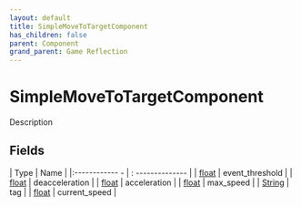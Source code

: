 ```yaml
---
layout: default
title: SimpleMoveToTargetComponent
has_children: false
parent: Component
grand_parent: Game Reflection
---
```

# SimpleMoveToTargetComponent
Description 

## Fields
| Type | Name |
|:------------ - | : -------------- |
| [float](game-reflection/components/float.md) | event_threshold |
| [float](game-reflection/components/float.md) | deacceleration |
| [float](game-reflection/components/float.md) | acceleration |
| [float](game-reflection/components/float.md) | max_speed |
| [String](game-reflection/components/string.md) | tag |
| [float](game-reflection/components/float.md) | current_speed |
